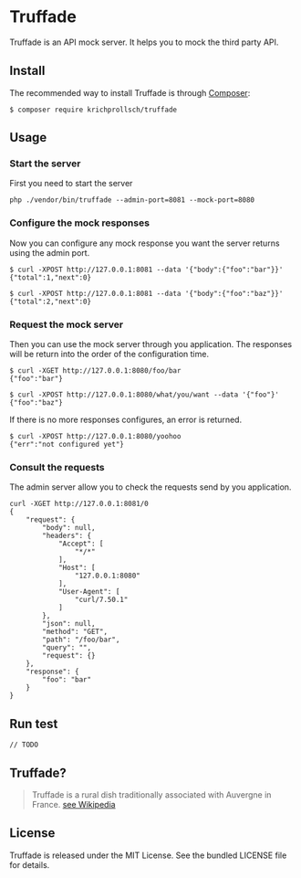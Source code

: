 # Truffade

Truffade is an API mock server. It helps you to mock the third party API.

## Install

The recommended way to install Truffade is through [Composer](http://getcomposer.org/):

```cli
$ composer require krichprollsch/truffade
```

## Usage

### Start the server

First you need to start the server

```cli
php ./vendor/bin/truffade --admin-port=8081 --mock-port=8080
```

### Configure the mock responses

Now you can configure any mock response you want the server returns using the
admin port.

```cli
$ curl -XPOST http://127.0.0.1:8081 --data '{"body":{"foo":"bar"}}'
{"total":1,"next":0}

$ curl -XPOST http://127.0.0.1:8081 --data '{"body":{"foo":"baz"}}'
{"total":2,"next":0}
```

### Request the mock server

Then you can use the mock server through you application.
The responses will be return into the order of the configuration time.

```cli
$ curl -XGET http://127.0.0.1:8080/foo/bar
{"foo":"bar"}

$ curl -XPOST http://127.0.0.1:8080/what/you/want --data '{"foo"}'
{"foo":"baz"}
```

If there is no more responses configures, an error is returned.

```cli
$ curl -XPOST http://127.0.0.1:8080/yoohoo
{"err":"not configured yet"}
```

### Consult the requests

The admin server allow you to check the requests send by you application.

```cli
curl -XGET http://127.0.0.1:8081/0
{
    "request": {
        "body": null,
        "headers": {
            "Accept": [
                "*/*"
            ],
            "Host": [
                "127.0.0.1:8080"
            ],
            "User-Agent": [
                "curl/7.50.1"
            ]
        },
        "json": null,
        "method": "GET",
        "path": "/foo/bar",
        "query": "",
        "request": {}
    },
    "response": {
        "foo": "bar"
    }
}
```

## Run test

```
// TODO
```

## Truffade?

> Truffade is a rural dish traditionally associated with Auvergne in France.
[see Wikipedia](https://en.wikipedia.org/wiki/Truffade)

## License

Truffade is released under the MIT License. See the bundled LICENSE file for
details.
